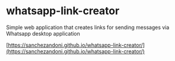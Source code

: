 # whatsapp-link-creator
Simple web application that creates links for sending messages via Whatsapp desktop application

[https://sanchezandoni.github.io/whatsapp-link-creator/](https://sanchezandoni.github.io/whatsapp-link-creator/)
